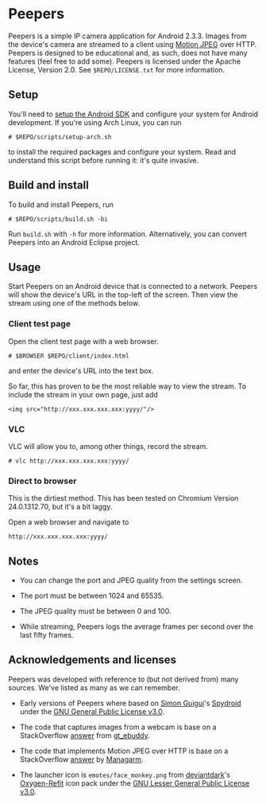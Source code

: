 Peepers
=======

Peepers is a simple IP camera application for Android 2.3.3. Images from the
device's camera are streamed to a client using [Motion
JPEG](http://en.wikipedia.org/wiki/Motion_JPEG) over HTTP. Peepers is designed
to be educational and, as such, does not have many features (feel free to add
some). Peepers is licensed under the Apache License, Version 2.0. See
``$REPO/LICENSE.txt`` for more information.

Setup
-----

You'll need to [setup the Android
SDK](http://developer.android.com/sdk/installing/index.html) and configure your
system for Android development. If you're using Arch Linux, you can run

    # $REPO/scripts/setup-arch.sh

to install the required packages and configure your system. Read and understand
this script before running it: it's quite invasive.

Build and install
-----------------

To build and install Peepers, run

    # $REPO/scripts/build.sh -bi

Run ``build.sh`` with ``-h`` for more information. Alternatively, you can
convert Peepers into an Android Eclipse project.

Usage
-----

Start Peepers on an Android device that is connected to a network. Peepers will
show the device's URL in the top-left of the screen. Then view the stream using
one of the methods below.

### Client test page

Open the client test page with a web browser.

    # $BROWSER $REPO/client/index.html

and enter the device's URL into the text box.

So far, this has proven to be the most reliable way to view the stream. To
include the stream in your own page, just add

    <img src="http://xxx.xxx.xxx.xxx:yyyy/"/>

### VLC

VLC will allow you to, among other things, record the stream.

    # vlc http://xxx.xxx.xxx.xxx:yyyy/

### Direct to browser

This is the dirtiest method. This has been tested on Chromium Version
24.0.1312.70, but it's a bit laggy.

Open a web browser and navigate to

    http://xxx.xxx.xxx.xxx:yyyy/

Notes
-----

* You can change the port and JPEG quality from the settings screen.

* The port must be between 1024 and 65535.

* The JPEG quality must be between 0 and 100.

* While streaming, Peepers logs the average frames per second over the last
  fifty frames.

Acknowledgements and licenses
-----------------------------

Peepers was developed with reference to (but not derived from) many sources.
We've listed as many as we can remember.

* Early versions of Peepers where based on
  [Simon Guigui](http://majorkernelpanic.net/)'s
  [Spydroid](https://code.google.com/p/spydroid-ipcamera/) under the
  [GNU General Public License v3.0](http://www.gnu.org/licenses/gpl.html).

* The code that captures images from a webcam is base on a StackOverflow
  [answer](http://stackoverflow.com/a/9046345) from
  [gt_ebuddy](http://stackoverflow.com/users/607637/gt-ebuddy).

* The code that implements Motion JPEG over HTTP is base on a StackOverflow
  [answer](http://stackoverflow.com/a/14835393) by
  [Managarm](http://stackoverflow.com/users/2061551/managarm).

* The launcher icon is ``emotes/face_monkey.png`` from
  [deviantdark](http://deviantdark.deviantart.com/)'s
  [Oxygen-Refit](http://deviantdark.deviantart.com/art/Oxygen-Refit-7019975)
  icon pack under the
  [GNU Lesser General Public License v3.0](http://www.gnu.org/copyleft/lesser.html).

